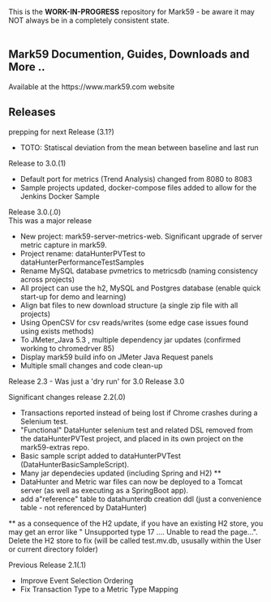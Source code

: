 This is the <b>WORK-IN-PROGRESS</b> repository for Mark59 - be aware it may NOT always be in a completely consistent state.<br><br>


## Mark59 Documention, Guides, Downloads and More ..

<p>Available at the https://www.mark59.com website

## Releases 

<p>prepping for next Release (3.1?) <br>
  <ul>
    <li>TOTO: Statiscal deviation from the mean between baseline and last run</li>
  </ul>  


<p>Release to 3.0.(1) <br>
  <ul>
    <li>Default port for metrics (Trend Analysis) changed from 8080 to 8083</li>
    <li>Sample projects updated, docker-compose files added to allow for the Jenkins Docker Sample </li>
  </ul>  



<p>Release 3.0.(.0) <br>
  This was a major release 
  <ul>
    <li>New project: mark59-server-metrics-web.   Significant upgrade of server metric capture in mark59.</li>
    <li>Project rename:  dataHunterPVTest to dataHunterPerformanceTestSamples</li>
    <li>Rename MySQL database pvmetrics to metricsdb (naming consistency across projects)</li>    
    <li>All project can use the h2, MySQL and Postgres database (enable quick start-up for demo and learning)</li>    
    <li>Align bat files to new download structure (a single zip file with all projects)</li>
    <li>Using OpenCSV for csv reads/writes (some edge case issues found using exists methods)</li>   
    <li>To JMeter_Java 5.3 , multiple dependency jar updates (confirmed working to chromedrver 85)</li>
    <li>Display mark59 build info on JMeter Java Request panels</li>	
    <li>Multiple small changes and code clean-up</li>	
  </ul>  

<p>Release 2.3 - Was just a 'dry run' for 3.0 Release 3.0  
  
<p>Significant changes release 2.2(.0)
  <ul>
    <li>Transactions reported instead of being lost if Chrome crashes during a Selenium test.</li>
    <li>"Functional" DataHunter selenium test and related DSL removed from the dataHunterPVTest project, and placed in its own project on the mark59-extras repo.</li>
    <li>Basic sample script added to dataHunterPVTest (DataHunterBasicSampleScript).</li>
    <li>Many jar dependecies updated (including Spring and H2) ** </li> 
    <li>DataHunter and Metric war files can now be deployed to a Tomcat server (as well as executing as a SpringBoot app).</li>
    <li>add a"reference" table to datahunterdb creation ddl (just a convenience table - not referenced by DataHunter)</li> 
  </ul>

<p>** as a consequence of the H2 update, if you have an existing H2 store, you may get an error like " Unsupported type 17 .... Unable to read the page...".  Delete the H2 store to fix (will be called test.mv.db, ususally within the User or current directory folder) 


<p>Previous Release 2.1(.1)
  <ul>
    <li>Improve Event Selection Ordering<br>
    <li>Fix Transaction Type to a Metric Type Mapping
  </ul>


